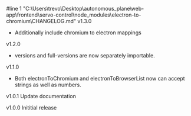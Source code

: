 #line 1 "C:\\Users\\trevo\\Desktop\\autonomous_plane\\web-app\\frontend\\servo-control\\node_modules\\electron-to-chromium\\CHANGELOG.md"
v1.3.0
  * Additionally include chromium to electron mappings

v1.2.0
  * versions and full-versions are now separately importable.

v1.1.0
  * Both electronToChromium and electronToBrowserList now can accept strings as well as numbers.

v1.0.1
  Update documentation

v1.0.0
  Inititial release
